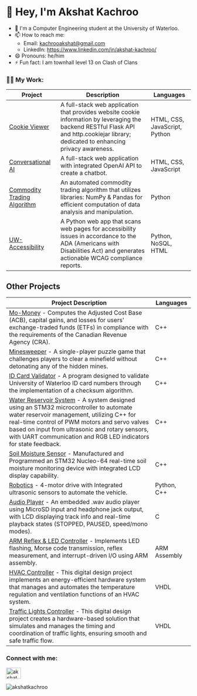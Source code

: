 <h1 align="left"> 👋 Hey, I'm Akshat Kachroo</h1>

- 🏢 I'm a Computer Engineering student at the University of Waterloo.
- 📫 How to reach me: 
  -  Email: kachrooakshat@gmail.com
  -  LinkedIn: https://www.linkedin.com/in/akshat-kachroo/
- 😄 Pronouns: he/him
- ⚡ Fun fact: I am townhall level 13 on Clash of Clans


<h3 align="left">👨‍💻 My Work:</h3>

| Project | Description |Languages|
| ----------- | ----------- | ----------- |
| [Cookie Viewer](https://github.com/akshatkachroo/Trial) |A full-stack web application that provides website cookie information by leveraging the backend RESTful Flask API and http.cookiejar library; dedicated to enhancing privacy awareness.|  HTML, CSS, JavaScript, Python |
| [Conversational AI](https://github.com/akshatkachroo/ChatGPT) |A full-stack web application with integrated OpenAI API to create a chatbot. |  HTML, CSS, JavaScript |
| [Commodity Trading Algorithm](https://github.com/akshatkachroo/Trading-Algorithm) |An automated commodity trading algorithm that utilizes libraries: NumPy & Pandas for efficient computation of data analysis and manipulation.|  Python |
| [UW-Accessibility](https://github.com/akshatkachroo/UW-Accessibility) |A Python web app that scans web pages for accessibility issues in accordance to the ADA (Americans with Disabilities Act) and generates actionable WCAG compliance reports. |  Python, NoSQL, HTML |




## Other Projects
<!--<details><summary><b>Click to expand</b></summary>
<br>-->
  
| Project Description | Languages |
|---|---|
| [Mo-Money](https://github.com/akshatkachroo/Mo-Money) - Computes the Adjusted Cost Base (ACB), capital gains, and losses for users' exchange-traded funds (ETFs) in compliance with the requirements of the Canadian Revenue Agency (CRA). | C++ |
| [Minesweeper](https://github.com/akshatkachroo/Minesweeper) - A single-player puzzle game that challenges players to clear a minefield without detonating any of the hidden mines. | C++ |
| [ID Card Validator](https://github.com/akshatkachroo/Water-Reservoir-System) - A program designed to validate University of Waterloo ID card numbers through the implementation of a checksum algorithm. | C++ |
| [Water Reservoir System](https://github.com/akshatkachroo/Water-Reservoir-System) - A system designed using an STM32 microcontroller to automate water reservoir management, utilizing C++ for real-time control of PWM motors and servo valves based on input from ultrasonic and rotary sensors, with UART communication and RGB LED indicators for state feedback. | C++ |
| [Soil Moisture Sensor](https://github.com/akshatkachroo/Soil-Moisture-Sensor) - Manufactured and Programmed an STM32 Nucleo-64 real-time soil moisture monitoring device with integrated LCD display capability. | C++ |
| [Robotics](https://github.com/akshatkachroo/Robotics) - 4-motor drive with Integrated ultrasonic sensors to automate the vehicle. | Python, C++ |
| [Audio Player](https://github.com/akshatkachroo/Audio-Player) - An embedded .wav audio player using MicroSD input and headphone jack output, with LCD displaying track info and real-time playback states (STOPPED, PAUSED, speed/mono modes). | C |
| [ARM Reflex & LED Controller](https://github.com/akshatkachroo/ECE222-Digital-Computers-Labs) - Implements LED flashing, Morse code transmission, reflex measurement, and interrupt-driven I/O using ARM assembly. | ARM Assembly |
| [HVAC Controller](https://github.com/akshatkachroo/HVAC-Controller) - This digital design project implements an energy-efficient hardware system that manages and automates the temperature regulation and ventilation functions of an HVAC system. | VHDL |
| [Traffic Lights Controller](https://github.com/akshatkachroo/Traffic-Lights-Controller) - This digital design project creates a hardware-based solution that simulates and manages the timing and coordination of traffic lights, ensuring smooth and safe traffic flow. | VHDL |


<h3 align="left">Connect with me:</h3>
<p align="left">
<a href="https://linkedin.com/in/akshat-kachroo" target="blank"><img align="center" src="https://raw.githubusercontent.com/rahuldkjain/github-profile-readme-generator/master/src/images/icons/Social/linked-in-alt.svg" alt="akshat kachroo" height="30" width="40" /></a>
</p>



<p align="left"> <img src="https://komarev.com/ghpvc/?username=akshatkachroo&label=Profile%20views&color=0e75b6&style=flat" alt="akshatkachroo" /> </p>

